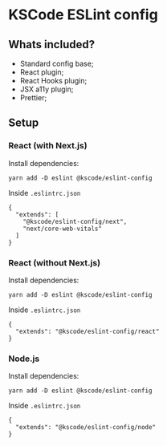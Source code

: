 # KSCode ESLint config

## Whats included?

- Standard config base;
- React plugin;
- React Hooks plugin;
- JSX a11y plugin;
- Prettier;

## Setup

### React (with Next.js)

Install dependencies:
```
yarn add -D eslint @kscode/eslint-config
```
Inside `.eslintrc.json`
```
{
  "extends": [
    "@kscode/eslint-config/next", 
    "next/core-web-vitals"
  ]
}
```

### React (without Next.js)

Install dependencies:
```
yarn add -D eslint @kscode/eslint-config
```
Inside `.eslintrc.json`
```
{
  "extends": "@kscode/eslint-config/react"
}
```

### Node.js

Install dependencies:
```
yarn add -D eslint @kscode/eslint-config
```
Inside `.eslintrc.json`
```
{
  "extends": "@kscode/eslint-config/node"
}
```